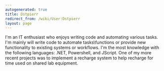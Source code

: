 ```yaml
---
autogenerated: true
title: Dstpierr
redirect_from: /wiki/User:Dstpierr
layout: page
---
```


I'm an IT enthusiast who enjoys writing code and automating various
tasks. I'm mainly will write code to automate tasks\\functions or
provide new functionality to existing systems or workflows. I'm the most
knowledge with the following languages: .NET, Powershell, and JScript.
One of my more recent projects was to implement a recharge system to
help recharge for time used on shared lab equipment.
